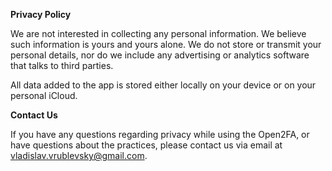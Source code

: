 **Privacy Policy**

We are not interested in collecting any personal information. We believe such information is yours and yours alone. We do not store or transmit your personal details, nor do we include any advertising or analytics software that talks to third parties.

All data added to the app is stored either locally on your device or on your personal iCloud.


**Contact Us**

If you have any questions regarding privacy while using the Open2FA, or have questions about the practices, please contact us via email at vladislav.vrublevsky@gmail.com.
